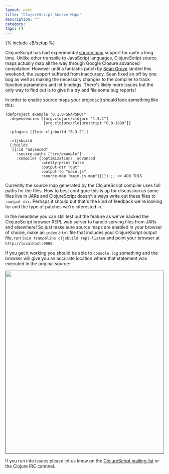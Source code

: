 ```yaml
---
layout: post
title: "ClojureScript Source Maps"
description: ""
category: 
tags: []
---
```

{% include JB/setup %}

ClojureScript has had experimental
[source map](http://www.html5rocks.com/en/tutorials/developertools/sourcemaps/)
support for quite a long time. Unlike other transpile to JavaScript
languages, ClojureScript source maps actually map all the way through Google
Closure advanced compilation! However until a fantastic patch by
[Sean Grove](http://twitter.com/sgrove) landed this weekend, the
support suffered from inaccuracy. Sean fixed an off by one bug as well
as making the necessary changes to the compiler to track function parameters and
let bindings. There's likely more issues but the only way to find out
is to give it a try and file some bug reports!

In order to enable source maps your project.clj should look something
like this:

```
(defproject example "0.1.0-SNAPSHOT"
  :dependencies [[org.clojure/clojure "1.5.1"]
                 [org.clojure/clojurescript "0.0-1889"]]

  :plugins [[lein-cljsbuild "0.3.2"]]

  :cljsbuild
  {:builds
   [{:id "advanced"
     :source-paths ["src/example"]
     :compiler {:optimizations :advanced
                :pretty-print false
                :output-dir "out"
                :output-to "main.js"
                :source-map "main.js.map"}}]}) ;; << ADD THIS
```

Currently the source map generated by the ClojureScript compiler uses
full paths for the files. How to best configure this is up for
discussion as some files live in JARs and ClojureScript doesn't always
write out these files to `:output-dir`. Perhaps it should but that's
the kind of feedback we're looking for and the type of patches we're
interested in.

In the meantime you can still test out the feature as we've hacked the
ClojureScript browser REPL web server to handle serving files from
JARs and elsewhere! So just make sure source maps are enabled in your
browser of choice, make an `index.html` file that includes your
ClojureScript output file, run `lein trampoline cljsbuild repl-listen`
and point your browser at `http://localhost:9000`.

If you get it working you should be able to `console.log` something
and the browser will give you an accurate location where that
statement was executed in the original source:

<image width="580" style="border: 1px solid #666" src="/assets/images/sourcemap.png"/>

If you run into issues please let us know on the
[ClojureScript mailing list](http://groups.google.com/forum/#!forum/clojurescript)
or the Clojure IRC cannnel.
